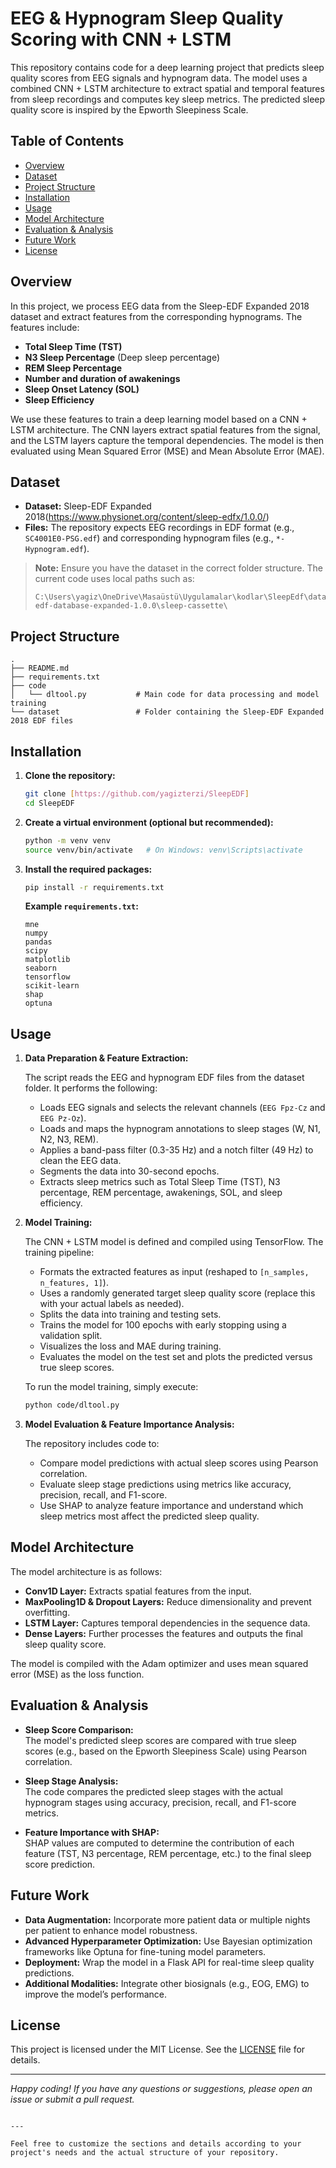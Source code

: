 
# EEG & Hypnogram Sleep Quality Scoring with CNN + LSTM

This repository contains code for a deep learning project that predicts sleep quality scores from EEG signals and hypnogram data. The model uses a combined CNN + LSTM architecture to extract spatial and temporal features from sleep recordings and computes key sleep metrics. The predicted sleep quality score is inspired by the Epworth Sleepiness Scale.

## Table of Contents

- [Overview](#overview)
- [Dataset](#dataset)
- [Project Structure](#project-structure)
- [Installation](#installation)
- [Usage](#usage)
- [Model Architecture](#model-architecture)
- [Evaluation & Analysis](#evaluation--analysis)
- [Future Work](#future-work)
- [License](#license)

## Overview

In this project, we process EEG data from the Sleep-EDF Expanded 2018 dataset and extract features from the corresponding hypnograms. The features include:
- **Total Sleep Time (TST)**
- **N3 Sleep Percentage** (Deep sleep percentage)
- **REM Sleep Percentage**
- **Number and duration of awakenings**
- **Sleep Onset Latency (SOL)**
- **Sleep Efficiency**

We use these features to train a deep learning model based on a CNN + LSTM architecture. The CNN layers extract spatial features from the signal, and the LSTM layers capture the temporal dependencies. The model is then evaluated using Mean Squared Error (MSE) and Mean Absolute Error (MAE).

## Dataset

- **Dataset:** Sleep-EDF Expanded 2018(https://www.physionet.org/content/sleep-edfx/1.0.0/)
- **Files:** The repository expects EEG recordings in EDF format (e.g., `SC4001E0-PSG.edf`) and corresponding hypnogram files (e.g., `*-Hypnogram.edf`).

> **Note:** Ensure you have the dataset in the correct folder structure. The current code uses local paths such as:
> ```
> C:\Users\yagiz\OneDrive\Masaüstü\Uygulamalar\kodlar\SleepEdf\dataset\sleep-edf-database-expanded-1.0.0\sleep-cassette\
> ```

## Project Structure

```
.
├── README.md
├── requirements.txt
├── code
│   └── dltool.py           # Main code for data processing and model training
└── dataset                 # Folder containing the Sleep-EDF Expanded 2018 EDF files
```

## Installation

1. **Clone the repository:**
   ```bash
   git clone [https://github.com/yagizterzi/SleepEDF]
   cd SleepEDF
   ```

2. **Create a virtual environment (optional but recommended):**
   ```bash
   python -m venv venv
   source venv/bin/activate   # On Windows: venv\Scripts\activate
   ```

3. **Install the required packages:**
   ```bash
   pip install -r requirements.txt
   ```
   
   **Example `requirements.txt`:**
   ```
   mne
   numpy
   pandas
   scipy
   matplotlib
   seaborn
   tensorflow
   scikit-learn
   shap
   optuna
   ```

## Usage

1. **Data Preparation & Feature Extraction:**

   The script reads the EEG and hypnogram EDF files from the dataset folder. It performs the following:
   - Loads EEG signals and selects the relevant channels (`EEG Fpz-Cz` and `EEG Pz-Oz`).
   - Loads and maps the hypnogram annotations to sleep stages (W, N1, N2, N3, REM).
   - Applies a band-pass filter (0.3-35 Hz) and a notch filter (49 Hz) to clean the EEG data.
   - Segments the data into 30-second epochs.
   - Extracts sleep metrics such as Total Sleep Time (TST), N3 percentage, REM percentage, awakenings, SOL, and sleep efficiency.

2. **Model Training:**

   The CNN + LSTM model is defined and compiled using TensorFlow. The training pipeline:
   - Formats the extracted features as input (reshaped to `[n_samples, n_features, 1]`).
   - Uses a randomly generated target sleep quality score (replace this with your actual labels as needed).
   - Splits the data into training and testing sets.
   - Trains the model for 100 epochs with early stopping using a validation split.
   - Visualizes the loss and MAE during training.
   - Evaluates the model on the test set and plots the predicted versus true sleep scores.

   To run the model training, simply execute:
   ```bash
   python code/dltool.py
   ```

3. **Model Evaluation & Feature Importance Analysis:**

   The repository includes code to:
   - Compare model predictions with actual sleep scores using Pearson correlation.
   - Evaluate sleep stage predictions using metrics like accuracy, precision, recall, and F1-score.
   - Use SHAP to analyze feature importance and understand which sleep metrics most affect the predicted sleep quality.

## Model Architecture

The model architecture is as follows:

- **Conv1D Layer:** Extracts spatial features from the input.
- **MaxPooling1D & Dropout Layers:** Reduce dimensionality and prevent overfitting.
- **LSTM Layer:** Captures temporal dependencies in the sequence data.
- **Dense Layers:** Further processes the features and outputs the final sleep quality score.

The model is compiled with the Adam optimizer and uses mean squared error (MSE) as the loss function.

## Evaluation & Analysis

- **Sleep Score Comparison:**  
  The model's predicted sleep scores are compared with true sleep scores (e.g., based on the Epworth Sleepiness Scale) using Pearson correlation.

- **Sleep Stage Analysis:**  
  The code compares the predicted sleep stages with the actual hypnogram stages using accuracy, precision, recall, and F1-score metrics.

- **Feature Importance with SHAP:**  
  SHAP values are computed to determine the contribution of each feature (TST, N3 percentage, REM percentage, etc.) to the final sleep score prediction.

## Future Work

- **Data Augmentation:** Incorporate more patient data or multiple nights per patient to enhance model robustness.
- **Advanced Hyperparameter Optimization:** Use Bayesian optimization frameworks like Optuna for fine-tuning model parameters.
- **Deployment:** Wrap the model in a Flask API for real-time sleep quality predictions.
- **Additional Modalities:** Integrate other biosignals (e.g., EOG, EMG) to improve the model’s performance.

## License

This project is licensed under the MIT License. See the [LICENSE](LICENSE) file for details.

---

*Happy coding! If you have any questions or suggestions, please open an issue or submit a pull request.*
```

---

Feel free to customize the sections and details according to your project's needs and the actual structure of your repository.

